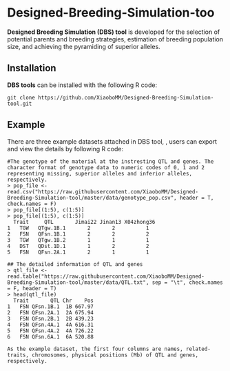 # Designed-Breeding-Simulation-too
**Designed Breeding Simulation (DBS) tool** is developed for the selection of potential parents and breeding strategies, estimation of breeding population size, and achieving the pyramiding of superior alleles.


## Installation

**DBS tools**  can be installed with the following R code:
```
git clone https://github.com/XiaoboMM/Designed-Breeding-Simulation-tool.git
```
## Example

There are three example datasets attached in DBS tool, , users can export and view the details by following R code:
```
#The genotype of the material at the instresting QTL and genes. The character format of genotype data to numeric codes of 0, 1 and 2 representing missing, superior alleles and inferior alleles, respectively.
> pop_file <- read.csv("https://raw.githubusercontent.com/XiaoboMM/Designed-Breeding-Simulation-tool/master/data/genotype_pop.csv", header = T, check.names = F)
> pop_file[(1:5), c(1:5)]
> pop_file[(1:5), c(1:5)]
  Trait     QTL       Jimai22 Jinan13 X04zhong36
1   TGW   QTgw.1B.1       2       2          1
2   FSN   QFsn.1B.1       2       2          2
3   TGW   QTgw.1B.2       1       1          1
4   DST   QDst.1D.1       1       2          2
5   FSN   QFsn.2A.1       2       1          1
```


```
## The detailed information of QTL and genes
> qtl_file <- read.table("https://raw.githubusercontent.com/XiaoboMM/Designed-Breeding-Simulation-tool/master/data/QTL.txt", sep = "\t", check.names = F, header = T)
> head(qtl_file)
  Trait       QTL Chr    Pos
1   FSN QFsn.1B.1  1B 667.97
2   FSN QFsn.2A.1  2A 675.94
3   FSN QFsn.2B.1  2B 439.23
4   FSN QFsn.4A.1  4A 616.31
5   FSN QFsn.4A.2  4A 726.22
6   FSN QFsn.6A.1  6A 520.88

As the example dataset, the first four columns are names, related-traits, chromosomes, physical positions (Mb) of QTL and genes, respectively.
```
